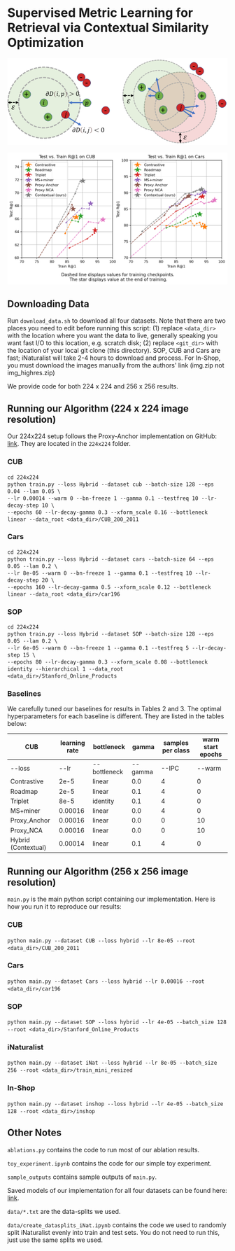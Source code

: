 # Supervised Metric Learning for Retrieval via Contextual Similarity Optimization

![](https://github.com/Chris210634/metric-learning-using-contextual-similarity/raw/main/figures/intuition.png)

![](https://github.com/Chris210634/metric-learning-using-contextual-similarity/raw/main/figures/rebuttal1.png)

## Downloading Data
Run `download_data.sh` to download all four datasets. Note that there are two places you need to edit before running this script: (1) replace `<data_dir>` with the location where you want the data to live, generally speaking you want fast I/O to this location, e.g. scratch disk; (2) replace `<git_dir>` with the location of your local git clone (this directory). SOP, CUB and Cars are fast; iNaturalist will take 2-4 hours to download and process. For In-Shop, you must download the images manually from the authors' link (img.zip not img_highres.zip)

We provide code for both 224 x 224 and 256 x 256 results.

## Running our Algorithm (224 x 224 image resolution)
Our 224x224 setup follows the Proxy-Anchor implementation on GitHub: [link](https://github.com/tjddus9597/Proxy-Anchor-CVPR2020). They are located in the `224x224` folder.

### CUB
```
cd 224x224
python train.py --loss Hybrid --dataset cub --batch-size 128 --eps 0.04 --lam 0.05 \
--lr 0.00014 --warm 0 --bn-freeze 1 --gamma 0.1 --testfreq 10 --lr-decay-step 10 \
--epochs 60 --lr-decay-gamma 0.3 --xform_scale 0.16 --bottleneck linear --data_root <data_dir>/CUB_200_2011
```
### Cars
```
cd 224x224
python train.py --loss Hybrid --dataset cars --batch-size 64 --eps 0.05 --lam 0.2 \
--lr 8e-05 --warm 0 --bn-freeze 1 --gamma 0.1 --testfreq 10 --lr-decay-step 20 \
--epochs 160 --lr-decay-gamma 0.5 --xform_scale 0.12 --bottleneck linear --data_root <data_dir>/car196
```
### SOP
```
cd 224x224
python train.py --loss Hybrid --dataset SOP --batch-size 128 --eps 0.05 --lam 0.2 \
--lr 6e-05 --warm 0 --bn-freeze 1 --gamma 0.1 --testfreq 5 --lr-decay-step 15 \
--epochs 80 --lr-decay-gamma 0.3 --xform_scale 0.08 --bottleneck identity --hierarchical 1 --data_root <data_dir>/Stanford_Online_Products
```
### Baselines
We carefully tuned our baselines for results in Tables 2 and 3. The optimal hyperparameters for each baseline is different. They are listed in the tables below:

| CUB | learning rate | bottleneck | gamma | samples per class | warm start epochs | 
| ---- | ---- | ---- | ---- | ---- | ---- |
| --loss | --lr | --bottleneck | --gamma | --IPC | --warm | 
| Contrastive  | 2e-5 | linear | 0.0 | 4 | 0 | 
| Roadmap | 2e-5 | linear | 0.1 | 4 | 0 | 
| Triplet | 8e-5 | identity | 0.1 | 4 | 0 | 
| MS+miner | 0.00016 | linear | 0.0 | 4 | 0 | 
| Proxy_Anchor | 0.00016 | linear | 0.0 |  0 |  10 | 
| Proxy_NCA | 0.00016 | linear |  0.0 |  0 |  10 | 
| Hybrid (Contextual) | 0.00014 | linear |  0.1 |  4 |  0 | 

## Running our Algorithm (256 x 256 image resolution)
`main.py` is the main python script containing our implementation. Here is how you run it to reproduce our results:

### CUB
```python main.py --dataset CUB --loss hybrid --lr 8e-05 --root <data_dir>/CUB_200_2011```
### Cars
```python main.py --dataset Cars --loss hybrid --lr 0.00016 --root <data_dir>/car196```
### SOP
```python main.py --dataset SOP --loss hybrid --lr 4e-05 --batch_size 128 --root <data_dir>/Stanford_Online_Products```
### iNaturalist
```python main.py --dataset iNat --loss hybrid --lr 8e-05 --batch_size 256 --root <data_dir>/train_mini_resized```
### In-Shop
```python main.py --dataset inshop --loss hybrid --lr 4e-05 --batch_size 128 --root <data_dir>/inshop```

## Other Notes
`ablations.py` contains the code to run most of our ablation results. 

`toy_experiment.ipynb` contains the code for our simple toy experiment.

`sample_outputs` contains sample outputs of `main.py`.

Saved models of our implementation for all four datasets can be found here: [link](https://github.com/Chris210634/metric-learning-using-contextual-similarity/releases/tag/v1.0.0).

`data/*.txt` are the data-splits we used.

`data/create_datasplits_iNat.ipynb` contains the code we used to randomly split iNaturalist evenly into train and test sets. You do not need to run this, just use the same splits we used.
